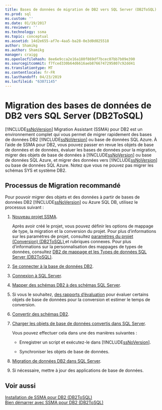 ```yaml
---
title: Bases de données de migration de DB2 vers SQL Server (DB2ToSQL) | Microsoft Docs
ms.prod: sql
ms.custom: ''
ms.date: 01/19/2017
ms.reviewer: ''
ms.technology: ssma
ms.topic: conceptual
ms.assetid: 14d2e655-af7e-4aa5-ba28-0e3d0d025518
author: Shamikg
ms.author: Shamikg
manager: craigg
ms.openlocfilehash: 8ee6e9cca2e16a180f869df7bcec07bb7b09e390
ms.sourcegitcommit: f7fced330b64d6616aeb8766747295807c92dd41
ms.translationtype: MT
ms.contentlocale: fr-FR
ms.lasthandoff: 04/23/2019
ms.locfileid: "63071145"
---
```

# <a name="migrating-db2-databases-to-sql-server-db2tosql"></a>Migration des bases de données de DB2 vers SQL Server (DB2ToSQL)
[!INCLUDE[ssNoVersion](../../includes/ssnoversion-md.md)] Migration Assistant (SSMA) pour DB2 est un environnement complet qui vous permet de migrer rapidement des bases de données DB2 [!INCLUDE[ssNoVersion](../../includes/ssnoversion-md.md)] ou base de données SQL Azure. À l’aide de SSMA pour DB2, vous pouvez passer en revue les objets de base de données et de données, évaluer les bases de données pour la migration, migrer des objets de base de données à [!INCLUDE[ssNoVersion](../../includes/ssnoversion-md.md)] ou base de données SQL Azure, et migrer des données vers [!INCLUDE[ssNoVersion](../../includes/ssnoversion-md.md)] ou base de données SQL Azure. Notez que vous ne pouvez pas migrer les schémas SYS et système DB2.  
  
## <a name="recommended-migration-process"></a>Processus de Migration recommandé  
Pour pouvoir migrer des objets et des données à partir de bases de données DB2 [!INCLUDE[ssNoVersion](../../includes/ssnoversion-md.md)] ou Azure SQL DB, utilisez le processus suivant :  
  
1.  [Nouveau projet SSMA](https://msdn.microsoft.com/66437b45-4686-4fc7-a91b-ebde45e0f1b0).  
  
    Après avoir créé le projet, vous pouvez définir les options de mappage de type, la migration et la conversion du projet. Pour plus d’informations sur les paramètres de projet, consultez [paramètres du projet &#40;Conversion&#41; &#40;DB2ToSQL&#41; ](../../ssma/db2/project-settings-conversion-db2tosql.md) et rubriques connexes. Pour plus d’informations sur la personnalisation des mappages de types de données, consultez [DB2 de mappage et les Types de données SQL Server &#40;DB2ToSQL&#41;](../../ssma/db2/mapping-db2-and-sql-server-data-types-db2tosql.md).  
  
2.  [Se connecter à la base de données DB2](https://msdn.microsoft.com/5eb5801d-f0c3-4127-97c0-0b1ef49f4844).  
  
3.  [Connexion à SQL Server](https://msdn.microsoft.com/b59803cb-3cc6-41cc-8553-faf90851410e).  
  
4.  [Mapper des schémas DB2 à des schémas SQL Server](https://msdn.microsoft.com/05ff7bd4-e60b-4f48-a893-bc2346aa9a8a).  
  
5.  Si vous le souhaitez, [des rapports d’évaluation](https://msdn.microsoft.com/9e13eba0-e3cf-4205-974f-c00f982061de) pour évaluer certains objets de base de données pour la conversion et estimer le temps de conversion.  
  
6.  [Convertir des schémas DB2](https://msdn.microsoft.com/7947efc3-ca86-4ec5-87ce-7603059c75a0).  
  
7.  [Charger les objets de base de données convertis dans SQL Server](https://msdn.microsoft.com/f4ea1ced-9f9f-4a9d-88ab-81dbab64adc3).  
  
    Vous pouvez effectuer cela dans une des manières suivantes :  
  
    -   Enregistrer un script et exécutez-le dans [!INCLUDE[ssNoVersion](../../includes/ssnoversion-md.md)].  
  
    -   Synchroniser les objets de base de données.  
  
8.  [Migration de données DB2 dans SQL Server](https://msdn.microsoft.com/86cbd39f-6dac-409a-9ce1-7dd54403f84b).  
  
9. Si nécessaire, mettre à jour des applications de base de données.  
  
## <a name="see-also"></a>Voir aussi  
[Installation de SSMA pour DB2 &#40;DB2ToSQL&#41;](../../ssma/db2/installing-ssma-for-db2-db2tosql.md)  
[Bien démarrer avec SSMA pour DB2 &#40;DB2ToSQL&#41;](../../ssma/db2/getting-started-with-ssma-for-db2-db2tosql.md)  
  
